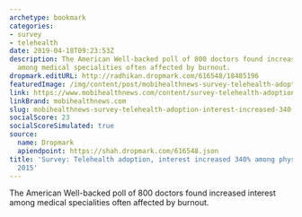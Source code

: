 ```yaml
---
archetype: bookmark
categories:
- survey
- telehealth
date: 2019-04-18T09:23:53Z
description: The American Well-backed poll of 800 doctors found increased interest
  among medical specialities often affected by burnout.
dropmark.editURL: http://radhikan.dropmark.com/616548/18485196
featuredImage: /img/content/post/mobihealthnews-survey-telehealth-adoption-interest-increased-340-among-physicians-since-2015.png
link: https://www.mobihealthnews.com/content/survey-telehealth-adoption-interest-increased-340-among-physicians-2015
linkBrand: mobihealthnews.com
slug: mobihealthnews-survey-telehealth-adoption-interest-increased-340-among-physicians-since-2015
socialScore: 23
socialScoreSimulated: true
source:
  name: Dropmark
  apiendpoint: https://shah.dropmark.com/616548.json
title: 'Survey: Telehealth adoption, interest increased 340% among physicians since
  2015'
---
```

The American Well-backed poll of 800 doctors found increased interest among medical specialities often affected by burnout.